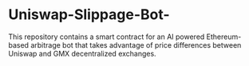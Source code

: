 # Uniswap-Slippage-Bot-
This repository contains a smart contract for an AI powered Ethereum-based arbitrage bot that takes advantage of price differences between Uniswap and GMX decentralized exchanges.
